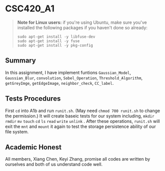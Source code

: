 # CSC420_A1
> **Note for Linux users:** if you're using Ubuntu, make sure you've installed the following packages if
> you haven't done so already:
>
>     sudo apt-get install -y libfuse-dev
>     sudo apt-get install -y fuse
>     sudo apt-get install -y pkg-config


## Summary
In this assignment, I have implement funtions `Gaussian_Model`, `Gaussian_Blur`, `convolution`, `Sobel_Operation`, `Threshold_Algorithm`, `getGreyImge`, `getEdgeImage`, `neighbor_check`, `CC_label`.


## Tests Procedures
First `cd` into A1b and run `runit.sh`. (May need `chmod 700 runit.sh` to change the permission.) 
It will create baseic tests for our system including, `mkdir` `rmdir` `mv` `touch` `cd` `ls` `read` `write` `unlink` .
After these operations, `runit.sh` will exit the `mnt` and `mount` it again to test the storage persistence ability of our file system.

## Academic Honest
All members, Xiang Chen, Keyi Zhang, promise all codes are written by ourselves and both of us understand code well.
